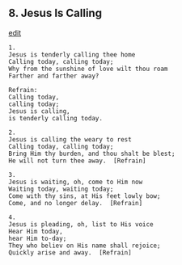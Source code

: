 
## 8.  Jesus Is Calling
[edit](https://docs.google.com/document/d/1Z4sw8xI8zGIEKh9rUkXII25ef23wOgVZ/edit?mode=html)



    1.
    Jesus is tenderly calling thee home
    Calling today, calling today;
    Why from the sunshine of love wilt thou roam
    Farther and farther away?

    Refrain:
    Calling today,
    calling today;
    Jesus is calling,
    is tenderly calling today.

    2.
    Jesus is calling the weary to rest
    Calling today, calling today;
    Bring Him thy burden, and thou shalt be blest;
    He will not turn thee away.  [Refrain]

    3.
    Jesus is waiting, oh, come to Him now
    Waiting today, waiting today;
    Come with thy sins, at His feet lowly bow;
    Come, and no longer delay.  [Refrain]

    4.
    Jesus is pleading, oh, list to His voice
    Hear Him today,
    hear Him to-day;
    They who believ on His name shall rejoice;
    Quickly arise and away.  [Refrain]
